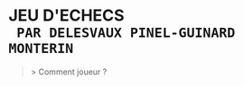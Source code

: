 **JEU D'ECHECS**\
``` PAR DELESVAUX PINEL-GUINARD MONTERIN```
==========================================

>\> Comment joueur ?
